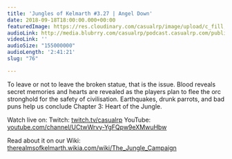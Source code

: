 ```yaml
---
title: 'Jungles of Kelmarth #3.27 | Angel Down'
date: 2018-09-18T18:00:00.000+00:00
featuredImage: https://res.cloudinary.com/casualrp/image/upload/c_fill,f_auto,g_north,h_900,w_1800/v1537163414/simon-migaj-457977-unsplash.jpg
audioLink: http://media.blubrry.com/casualrp/podcast.casualrp.com/public/Chapter%203%20Ep.%2027%20_%20Angel%20Down.mp3
videoLink: ''
audioSize: "155000000"
audioLength: '2:41:21'
slug: "76"

---
```

To leave or not to leave the broken statue, that is the issue. Blood reveals secret memories and hearts are revealed as the players plan to flee the orc stronghold for the safety of civilisation. Earthquakes, drunk parrots, and bad puns help us conclude Chapter 3: Heart of the Jungle.

Watch live on:
Twitch: [twitch.tv/casualrp](https://www.twitch.tv/casualrp)
YouTube: [youtube.com/channel/UCtwWrvy-YgFQpw9eXMwuHbw](https://www.youtube.com/channel/UCtwWrvy-YgFQpw9eXMwuHbw)

Read about it on our Wiki: [therealmsofkelmarth.wikia.com/wiki/The_Jungle_Campaign](http://therealmsofkelmarth.wikia.com/wiki/The_Jungle_Campaign)